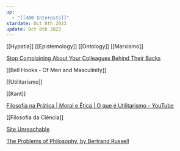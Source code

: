 ```yaml
---
up:
  - "[[400 Interests]]"
stardate: Oct 8th 2023
update: Oct 8th 2023
---
```

[[Hypatia]]
[[Epistemology]]
[[Ontology]]
[[Marxismo]]

[Stop Complaining About Your Colleagues Behind Their Backs](https://hbr.org/2018/10/stop-complaining-about-your-colleagues-behind-their-backs)

[[Bell Hooks - Of Men and Masculinity]]

[[Utilitarismo]]


[[Kant]]

[Filosofia na Prática | Moral e Ética | O que é Utilitarismo - YouTube](https://www.youtube.com/watch?v=gW2XJgUFEps)

[[Filosofia da Ciência]]

[Site Unreachable](https://www.earlymoderntexts.com/assets/pdfs/descartes1643.pdf)

[The Problems of Philosophy, by Bertrand Russell](https://www.gutenberg.org/files/5827/5827-h/5827-h.htm)